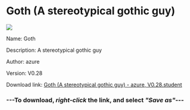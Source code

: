 # Goth (A stereotypical gothic guy)

<img src = "https://raw.githubusercontent.com/Arbiter1223/Koukou-Gurashi-Custom-Students/master/Students/Files/Goth%20(A%20stereotypical%20gothic%20guy).png">

Name: Goth

Description: A stereotypical gothic guy

Author: azure

Version: V0.28

Download link: <a href="https://raw.githubusercontent.com/Arbiter1223/Koukou-Gurashi-Custom-Students/master/Students/Files/Goth%20(A%20stereotypical%20gothic%20guy)%20-%20azure%2C%20V0.28.student">Goth (A stereotypical gothic guy) - azure, V0.28.student</a>

### ---**To download, _right-click_ the link, and select _"Save as"_**---

